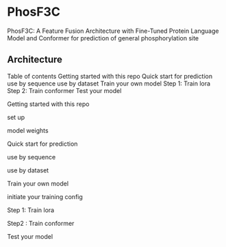 # PhosF3C
PhosF3C: A Feature Fusion Architecture with Fine-Tuned Protein Language Model and Conformer for prediction of general phosphorylation site

## Architecture
Table of contents
Getting started with this repo
Quick start for prediction
  use by sequence
  use by dataset
Train your own model
  Step 1: Train lora
  Step 2: Train conformer
Test your model


Getting started with this repo

set up

model weights

Quick start for prediction

use by sequence

use by dataset

Train your own model

initiate your training config

Step 1: Train lora


Step2 : Train conformer

Test your model
